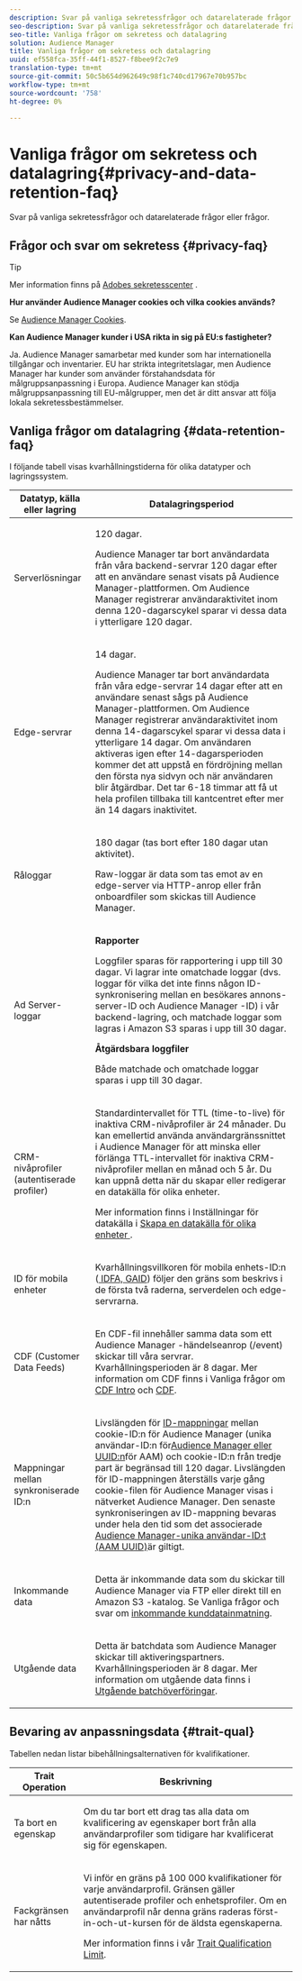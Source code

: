 ```yaml
---
description: Svar på vanliga sekretessfrågor och datarelaterade frågor eller frågor.
seo-description: Svar på vanliga sekretessfrågor och datarelaterade frågor eller frågor.
seo-title: Vanliga frågor om sekretess och datalagring
solution: Audience Manager
title: Vanliga frågor om sekretess och datalagring
uuid: ef558fca-35ff-44f1-8527-f8bee9f2c7e9
translation-type: tm+mt
source-git-commit: 50c5b654d962649c98f1c740cd17967e70b957bc
workflow-type: tm+mt
source-wordcount: '758'
ht-degree: 0%

---
```



# Vanliga frågor om sekretess och datalagring{#privacy-and-data-retention-faq}

Svar på vanliga sekretessfrågor och datarelaterade frågor eller frågor.

<!-- faq_privacy.xml -->

## Frågor och svar om sekretess {#privacy-faq}

>[!TIP]
>
>Mer information finns på [Adobes sekretesscenter](https://www.adobe.com/privacy.html) .

**Hur använder Audience Manager cookies och vilka cookies används?**

Se [Audience Manager Cookies](https://docs.adobe.com/content/help/en/core-services/interface/ec-cookies/cookies-am.html).

**Kan Audience Manager kunder i USA rikta in sig på EU:s fastigheter?**

Ja. Audience Manager samarbetar med kunder som har internationella tillgångar och inventarier. EU har strikta integritetslagar, men Audience Manager har kunder som använder förstahandsdata för målgruppsanpassning i Europa. Audience Manager kan stödja målgruppsanpassning till EU-målgrupper, men det är ditt ansvar att följa lokala sekretessbestämmelser.

<!-- 

<p> <b>Why does the IP address need to be removed from log files?</b> </p> 
<p>While still an open question in the US, regulators in Europe consider IP addresses as personally identifiable information (PII). As a result, companies that collect IP addresses in the EU are subject to strict data processing requirements. To support expansion into the EU, and help reduce compliance requirements for our customers, we remove IP addresses from log files. Also, this change addresses where we believe industry self-regulation and legally required regulations are moving within the United States. Removing IP addresses is a proactive change that will help Audience Manager (and our partners) comply with existing and future PII-related legislation. </p>

 -->

## Vanliga frågor om datalagring {#data-retention-faq}

I följande tabell visas kvarhållningstiderna för olika datatyper och lagringssystem.

<table id="table_21C0B13A57A44DE0999FB33F363C88F6"> 
 <thead> 
  <tr> 
   <th colname="col1" class="entry"> Datatyp, källa eller lagring </th> 
   <th colname="col2" class="entry"> Datalagringsperiod </th> 
  </tr> 
 </thead>
 <tbody> 
  <tr> 
   <td colname="col1"> <p>Serverlösningar </p> </td> 
   <td colname="col2"> <p>120 dagar. </p> <p> Audience Manager tar bort användardata från våra backend-servrar 120 dagar efter att en användare senast visats på Audience Manager-plattformen. Om <span class="keyword"> Audience Manager</span> registrerar användaraktivitet inom denna 120-dagarscykel sparar vi dessa data i ytterligare 120 dagar. </p> </td> 
  </tr> 
  <tr> 
   <td colname="col1"> <p>Edge-servrar </p> </td> 
   <td colname="col2"> <p> 14 dagar. </p> <p>Audience Manager tar bort användardata från våra edge-servrar 14 dagar efter att en användare senast sågs på Audience Manager-plattformen. Om <span class="keyword"> Audience Manager</span> registrerar användaraktivitet inom denna 14-dagarscykel sparar vi dessa data i ytterligare 14 dagar. Om användaren aktiveras igen efter 14-dagarsperioden kommer det att uppstå en fördröjning mellan den första nya sidvyn och när användaren blir åtgärdbar. Det tar 6-18 timmar att få ut hela profilen tillbaka till kantcentret efter mer än 14 dagars inaktivitet. </p> </td> 
  </tr> 
  <tr> 
   <td colname="col1"> <p>Råloggar </p> </td> 
   <td colname="col2"> <p>180 dagar (tas bort efter 180 dagar utan aktivitet). </p> <p>Raw-loggar är data som tas emot av en edge-server via HTTP-anrop eller från onboardfiler som skickas till <span class="keyword"> Audience Manager</span>. </p> </td> 
  </tr> 
  <tr> 
   <td colname="col1"> <p>Ad Server-loggar </p> </td> 
   <td colname="col2"> <p><b>Rapporter</b> </p> <p>Loggfiler sparas för rapportering i upp till 30 dagar. Vi lagrar inte omatchade loggar (dvs. loggar för vilka det inte finns någon ID-synkronisering mellan en besökares annons-server-ID och <span class="keyword"> Audience Manager</span> -ID) i vår backend-lagring, och matchade loggar som lagras i <span class="keyword"> Amazon S3</span> sparas i upp till 30 dagar. </p> <p><b>Åtgärdsbara loggfiler</b> </p> <p>Både matchade och omatchade loggar sparas i upp till 30 dagar. </p> </td> 
  </tr> 
  <tr> 
   <td colname="col1"> <p>CRM-nivåprofiler (autentiserade profiler) </p> </td> 
   <td colname="col2"> <p>Standardintervallet för TTL (time-to-live) för inaktiva CRM-nivåprofiler är 24 månader. Du kan emellertid använda användargränssnittet i Audience Manager för att minska eller förlänga TTL-intervallet för inaktiva CRM-nivåprofiler mellan en månad och 5 år. Du kan uppnå detta när du skapar eller redigerar en datakälla för olika enheter.</p> <p>Mer information finns i Inställningar för datakälla i <a href="../features/profile-merge-rules/merge-rules-start.md#settings"> Skapa en datakälla för olika enheter </a>.</p> </td> 
  </tr> 
  <tr> 
   <td colname="col1"> <p>ID för mobila enheter </p> </td> 
   <td colname="col2"> <p>Kvarhållningsvillkoren för mobila enhets-ID:n (<a href="../reference/ids-in-aam.md"> IDFA, GAID</a>) följer den gräns som beskrivs i de första två raderna, serverdelen och edge-servrarna. </p> </td> 
  </tr> 
  <tr> 
   <td colname="col1"> <p>CDF (Customer Data Feeds) </p> </td> 
   <td colname="col2"> <p>En CDF-fil innehåller samma data som ett <span class="keyword"> Audience Manager</span> -händelseanrop (/event) skickar till våra servrar. Kvarhållningsperioden är 8 dagar. Mer information om CDF finns i Vanliga frågor om <a href="../features/cdf-files.md"> CDF Intro</a> och <a href="../faq/faq-cdf.md"> CDF</a>. </p> </td> 
  </tr> 
  <tr> 
   <td colname="col1"> <p>Mappningar mellan synkroniserade ID:n </p> </td> 
   <td colname="col2"> <p>Livslängden för <a href="../features/administration/usage-limits.md#id-mapping-limits"> ID-mappningar</a> mellan cookie-ID:n för Audience Manager (unika användar-ID:n för<a href="../reference/ids-in-aam.md">Audience Manager eller UUID:n</a>för AAM) och cookie-ID:n från tredje part är begränsad till 120 dagar. Livslängden för ID-mappningen återställs varje gång cookie-filen för Audience Manager visas i nätverket Audience Manager. Den senaste synkroniseringen av ID-mappning bevaras under hela den tid som det associerade <a href="../reference/ids-in-aam.md">Audience Manager-unika användar-ID:t (AAM UUID)</a>är giltigt.</p></td> 
  </tr> 
  <tr> 
   <td colname="col1"> <p>Inkommande data </p> </td> 
   <td colname="col2"> <p>Detta är inkommande data som du skickar till <span class="keyword"> Audience Manager</span> via FTP eller direkt till en <span class="keyword"> Amazon S3</span> -katalog. Se Vanliga frågor och svar om <a href="../faq/faq-inbound-data-ingestion.md"> inkommande kunddatainmatning</a>. </p> </td> 
  </tr> 
  <tr> 
   <td colname="col1"> <p>Utgående data </p> </td> 
   <td colname="col2"> <p>Detta är batchdata som <span class="keyword"> Audience Manager</span> skickar till aktiveringspartners. Kvarhållningsperioden är 8 dagar. Mer information om utgående data finns i <a href="../integration/receiving-audience-data/batch-outbound-transfers/outbound-file-name-contents.md"> Utgående batchöverföringar</a>. </p> </td> 
  </tr> 
 </tbody> 
</table>

## Bevaring av anpassningsdata {#trait-qual}

Tabellen nedan listar bibehållningsalternativen för kvalifikationer.

<table id="table_7FB42BEF138540AAB6869995C1AB8D3F"> 
 <thead> 
  <tr> 
   <th colname="col1" class="entry"> Trait Operation </th> 
   <th colname="col2" class="entry"> Beskrivning </th> 
  </tr>
 </thead>
 <tbody> 
  <tr> 
   <td colname="col1"> <p>Ta bort en egenskap </p> </td> 
   <td colname="col2"> <p>Om du tar bort ett drag tas alla data om kvalificering av egenskaper bort från alla användarprofiler som tidigare har kvalificerat sig för egenskapen. </p> </td> 
  </tr> 
  <tr> 
   <td colname="col1"> <p>Fackgränsen har nåtts </p> </td> 
   <td colname="col2"> <p>Vi inför en gräns på 100 000 kvalifikationer för varje användarprofil. Gränsen gäller autentiserade profiler och enhetsprofiler. Om en användarprofil når denna gräns raderas först-in-och-ut-kursen för de äldsta egenskaperna. </p> <p>Mer information finns i vår <a href="../features/traits/trait-and-segment-qualification-reference.md#trait-qualification-limit"> Trait Qualification Limit</a>. </p> </td> 
  </tr> 
 </tbody> 
</table>

